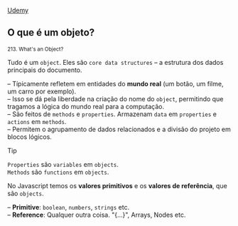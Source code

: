 [Udemy](https://www.udemy.com/course/javascript-the-complete-guide-2020-beginner-advanced/learn/lecture/15942550#notes)


## O que é um objeto?
<sub>213. What's an Object?</sub>

Tudo é um ```object```. Eles são ```core data structures``` – a estrutura dos dados principais do documento. 

– Típicamente refletem em entidades do **mundo real** (um botão, um filme, um carro por exemplo). <br>
– Isso se dá pela liberdade na criação do nome do ```object```, permitindo que tragamos a lógica do mundo real para a computação. <br>
– São feitos de ```methods``` e ```properties```. Armazenam ```data``` em ```properties``` e ```actions``` em ```methods```. <br>
– Permitem o agrupamento de dados relacionados e a divisão do projeto em blocos lógicos.

> [!TIP]
> ```Properties``` são ```variables``` em ```objects```. <br>```Methods``` são ```functions``` em ```objects```.

No Javascript temos os **valores primitivos** e os **valores de referência**, que são ```objects```.

– **Primitive**: ```boolean```, ```numbers```, ```strings``` etc. <br>
– **Reference**: Qualquer outra coisa. "{...}", Arrays, Nodes etc.